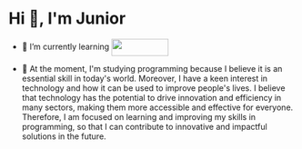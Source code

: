 <h1>Hi 👋, I'm Junior</h1>

- 🌱 I’m currently learning <img align="center" src="https://user-images.githubusercontent.com/116317572/235733319-36bca164-ab7a-4d61-9ec2-0fc380d77e7c.png" width="100" height="30"/>

- 🔭 At the moment, I'm studying programming because I believe it is an essential skill in today's world. Moreover, I have a keen interest in technology and how it can be used to improve people's lives. I believe that technology has the potential to drive innovation and efficiency in many sectors, making them more accessible and effective for everyone. Therefore, I am focused on learning and improving my skills in programming, so that I can contribute to innovative and impactful solutions in the future.



